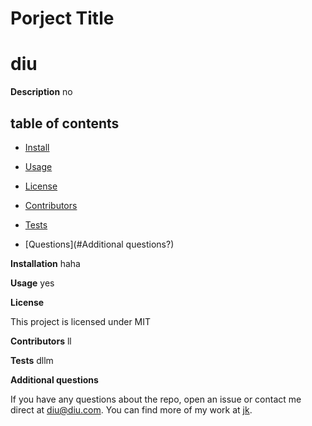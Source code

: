 
# Porject Title
# diu

__Description__
no

## table of contents
* [Install](#installation)

* [Usage](#Usage)
        
* [License](#license)

* [Contributors](#contributors)

* [Tests](#tests)

* [Questions](#Additional questions?)


__Installation__
haha

__Usage__
yes

__License__
        
This project is licensed under MIT

__Contributors__
ll

__Tests__
dllm

__Additional questions__

If you have any questions about the repo, open an issue or contact me direct at diu@diu.com.
You can find more of my work at [jk](https://github.com/jk/).
